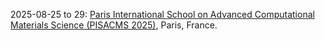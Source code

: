 2025-08-25 to 29: [Paris International School on Advanced Computational Materials Science (PISACMS 2025)](https://pisacms.sciencesconf.org/), Paris, France.

